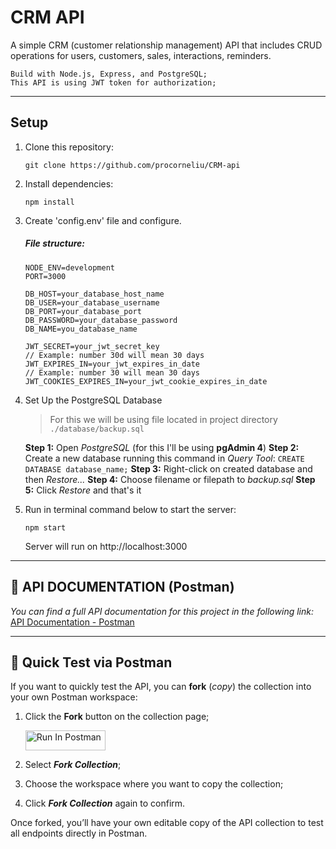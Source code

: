 # CRM API

A simple CRM (customer relationship management) API that includes CRUD operations for users, customers, sales, interactions, reminders.

```
Build with Node.js, Express, and PostgreSQL;
This API is using JWT token for authorization;
```

---

## Setup

1. Clone this repository:

   ```
   git clone https://github.com/procorneliu/CRM-api
   ```

2. Install dependencies:

   ```
   npm install
   ```

3. Create 'config.env' file and configure.

   ##### File structure:

   ```
   NODE_ENV=development
   PORT=3000

   DB_HOST=your_database_host_name
   DB_USER=your_database_username
   DB_PORT=your_database_port
   DB_PASSWORD=your_database_password
   DB_NAME=you_database_name

   JWT_SECRET=your_jwt_secret_key
   // Example: number 30d will mean 30 days
   JWT_EXPIRES_IN=your_jwt_expires_in_date
   // Example: number 30 will mean 30 days
   JWT_COOKIES_EXPIRES_IN=your_jwt_cookie_expires_in_date
   ```

4. Set Up the PostgreSQL Database

   > For this we will be using file located in project directory `./database/backup.sql`

   **Step 1:** Open _PostgreSQL_ (for this I'll be using **pgAdmin 4**)
   **Step 2:** Create a new database running this command in _Query Tool_:
   `CREATE DATABASE database_name;`
   **Step 3:** Right-click on created database and then _Restore..._
   **Step 4:** Choose filename or filepath to _backup.sql_
   **Step 5:** Click _Restore_ and that's it

   >

5. Run in terminal command below to start the server:
   ```
   npm start
   ```
   Server will run on http://localhost:3000

---

## 📖 API DOCUMENTATION (Postman)

_You can find a full API documentation for this project in the following link:_
[API Documentation - Postman](https://documenter.getpostman.com/view/39477521/2sB2cUAi23)

---

## 🚀 Quick Test via Postman

If you want to quickly test the API, you can **fork** (_copy_) the collection into your own Postman workspace:

1. Click the **Fork** button on the collection page;

   [<img src="https://run.pstmn.io/button.svg" alt="Run In Postman" style="width: 128px; height: 32px;">](https://god.gw.postman.com/run-collection/39477521-9d268107-2b3e-432f-a827-19b525617c19?action=collection%2Ffork&source=rip_markdown&collection-url=entityId%3D39477521-9d268107-2b3e-432f-a827-19b525617c19%26entityType%3Dcollection%26workspaceId%3D67ff2e9e-a074-43a8-aeea-5a472425434d#?env%5BDEVELOPMENT%5D=W3sia2V5IjoiVVJMIiwidmFsdWUiOiJodHRwOi8vMTI3LjAuMC4xOjMwMDAvYXBpIiwiZW5hYmxlZCI6dHJ1ZSwidHlwZSI6ImRlZmF1bHQiLCJzZXNzaW9uVmFsdWUiOiJodHRwOi8vMTI3LjAuMC4xOjMwMDAvYXBpIiwiY29tcGxldGVTZXNzaW9uVmFsdWUiOiJodHRwOi8vMTI3LjAuMC4xOjMwMDAvYXBpIiwic2Vzc2lvbkluZGV4IjowfSx7ImtleSI6Imp3dCIsInZhbHVlIjoiIiwiZW5hYmxlZCI6dHJ1ZSwidHlwZSI6ImFueSIsInNlc3Npb25WYWx1ZSI6IiIsImNvbXBsZXRlU2Vzc2lvblZhbHVlIjoiIiwic2Vzc2lvbkluZGV4IjoxfV0=)

2. Select **_Fork Collection_**;
3. Choose the workspace where you want to copy the collection;
4. Click **_Fork Collection_** again to confirm.

Once forked, you’ll have your own editable copy of the API collection to test all endpoints directly in Postman.
